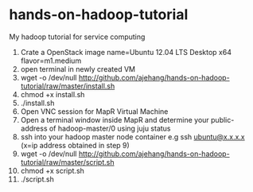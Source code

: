 hands-on-hadoop-tutorial
========================

My hadoop tutorial for service computing

1. Crate a OpenStack image name=Ubuntu 12.04 LTS Desktop x64 flavor=m1.medium
2. open terminal in newly created VM
3. wget -o /dev/null http://github.com/ajehang/hands-on-hadoop-tutorial/raw/master/install.sh
4. chmod +x install.sh
5. ./install.sh
6. Open VNC session for MapR Virtual Machine
7. Open a terminal window inside MapR and determine your public-address of hadoop-master/0 using juju status
8.  ssh into your hadoop master node container e.g
    ssh ubuntu@x.x.x.x (x=ip address obtained in step 9)
9. wget -o /dev/null http://github.com/ajehang/hands-on-hadoop-tutorial/raw/master/script.sh
10. chmod +x script.sh
11. ./script.sh
    
